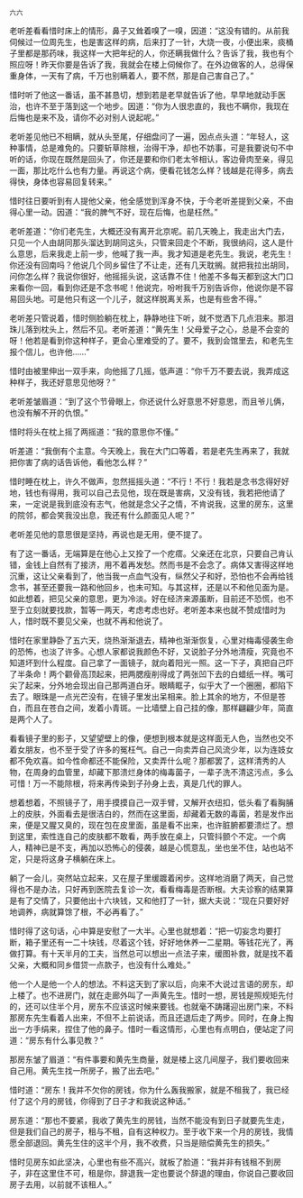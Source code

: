     六六 

   老听差看看惜时床上的情形，鼻子又耸着嗅了一嗅，因道：“这没有错的。从前我伺候过一位周先生，也是害这样的病，后来打了一针，大烧一夜，小便出来，痰桶子里都是那药味，我这样一大把年纪的人，你还瞒我做什么？告诉了我，我也有个照应呀！昨天你要是告诉了我，我就会在楼上伺候你了。在外边做客的人，总得保重身体，一天有了病，千万也别瞒着人，要不然，那是自己害自己了。”

   惜时听了他这一番话，虽不甚恳切，想到若是老早就告诉了他，早早地就动手医治，也许不至于落到这一个地步。因道：“你为人很忠直的，我也不瞒你，我现在后悔也是来不及，请你不必对别人说起呢。”

   老听差见他已不相瞒，就从头至尾，仔细盘问了一遍，因点点头道：“年轻人，这种事情，总是难免的。只要斩草除根，治得干净，却也不妨事，可是我要说句不中听的话，你现在既然是回头了，你还是要和你们老太爷相认，客边骨肉至亲，得见一面，那比吃什么也有力量。再说这个病，便看花钱怎么样？钱越是花得多，病去得快，身体也容易回复转来。”

   惜时往日要听到有人提他父亲，他全感觉到浑身不快，于今老听差提到父亲，不由得心里一动。因道：“我的脾气不好，现在后悔，也是枉然。”

   老听差道：“你们老先生，大概还没有离开北京呢。前几天晚上，我走出大门去，只见一个人由胡同那头溜达到胡同这头，只管来回走个不断，我很纳闷，这人是什么意思，后来我走上前一步，他喊了我一声。我才知道是老先生。我说，老先生！你还没有回南吗？他说几个同乡留住了不让走，还有几天耽搁。就把我拉出胡同，问你怎么样？我说你很好，他摇摇头说，这话靠不住！他差不多每天都到这大门口来看你一回，看到你还是不念书呢！他说完，吩咐我千万别告诉你，他说你是不容易回头地。可是他只有这一个儿子，就这样脱离关系，也是有些舍不得。”

   老听差只管说着，惜时侧脸躺在枕上，静静地往下听，就不觉洒下几点泪来。那泪珠儿落到枕头上，然后不见。老听差道：“黄先生！父母爱子之心，总是不会变的呀！他若是看到你这种样子，更会心里难受的了。要不，我到会馆里去，和老先生报个信儿，也许他……”

   惜时由被里伸出一双手来，向他摇了几摇，低声道：“你千万不要去说，我弄成这种样子，我还好意思见他呀？”

   老听差皱眉道：“到了这个节骨眼上，你还说什么好意思不好意思，而且爷儿俩，也没有解不开的仇恨。”

   惜时将头在枕上摇了两摇道：“我的意思你不懂。”

   听差道：“我倒有个主意。今天晚上，我在大门口等着，若是老先生再来了，我就把你害了病的话告诉他，看他怎么样？”

   惜时睡在枕上，许久不做声，忽然摇摇头道：“不行！不行！我若是念书念得好好地，钱也有得用，我可以自己去见他，现在既是害病，又没有钱，我若把他请了来，一定说是我到底没有志气，他就是念父子之情，不肯说我，这里的房东，这里的院邻，都会笑我没出息，我还有什么颜面见人呢？”

   老听差见他的意思很是坚持，再说也是无用，便不提了。

   有了这一番话，无端算是在他心上又拴了一个疙瘩。父亲还在北京，只要自己肯认错，金钱上自然有了接济，用不着再发愁。然而书是不会念了。病体又害得这样地沉重，这让父亲看到了，他当我一点血气没有，纵然父子和好，恐怕也不会再给钱念书，甚至还要我一路和他回乡，也未可知。与其这样，还是以不和他见面为是。如此想着，把见父亲的意思，更为冷淡。好在经济来源虽断，目前还不恐慌，也不至于立刻就要找款，暂等一两天，考虑考虑也好。老听差本来也就不赞成惜时为人，惜时既不要见父亲，也就不再和他说了。

   惜时在家里静卧了五六天，烧热渐渐退去，精神也渐渐恢复，心里对梅毒侵袭生命的恐怖，也淡了许多。心想人家都说我颜色不好，又说脸子分外地清瘦，究竟也不知道坏到什么程度。自己拿了一面镜子，就向着阳光一照。这一下子，真把自己吓了半条命！两个颧骨高顶起来，把两腮瘦削得成了两张凹下去的白蜡纸一样。嘴可尖了起来，分外地会现出自己那两道白牙。眼睛眶子，似乎大了一个圈圈，都陷下去了。眼珠是一点光芒没有，在镜子里发出呆相来。脸上其余的地方，不但是苍白，而且在苍白之间，发着小青斑。一比墙壁上自己挂的像，那样翩翩少年，简直是两个人了。

   看看镜子里的影子，又望望壁上的像，便想到根本就是这样面无人色，当然也交不着女朋友，也不至于受了许多的冤枉气。自己一向卖弄自己风流少年，以为连妓女都不免欢喜。如今性命都还不能保险，又卖弄什么呢？那都罢了，这样清秀的人物，在周身的血管里，却藏下那溃烂身体的梅毒菌子，一辈子洗不清这污点，多么可惜！万一不能除根，将来再传染到子孙身上去，真是几代的罪人。

   想着想着，不照镜子了，用手摸摸自己一双手臂，又解开衣纽扣，低头看了看胸脯上的皮肤，外面看去是很洁白的，然而在这里面，却藏着无数的毒菌，若是发作出来，便是又腥又臭的，现在包在皮里面，虽是看不出来，也许脏腑都要溃烂了。想到这里，索性连自己的皮肤都不敢看，两手放在桌上，只管抖颤个不定。一个病人，精神已是不支，再加以恐怖心的侵袭，越是心慌意乱，坐也坐不住，站也站不定，只是将这身子横躺在床上。

   躺了一会儿，突然站立起来，又在屋子里缓踱着闲步。这样地消磨了两天，自己觉得也不是办法，只好再到医院去复诊一次，看看梅毒是否断根。大夫诊察的结果算是有了交情了，只要他出十六块钱，又和他打了一针，据大夫说：“现在只要好好地调养，病就算馀了根，不必再看了。”

   惜时得了这句话，心中算是安慰了一大半。心里也就想着：“把一切妄念均要打断，箱子里还有一二十块钱，尽着这个钱，好好地休养一二星期。等钱花光了，再做打算。有十天半月的工夫，当然总可以想出一点法子来，缓图补救，就是找不着父亲，大概和同乡借贷一点款子，也没有什么难处。”

   他一个人是他一个人的想法。不料这天到了家以后，向来不大说过言语的房东，却上楼了。也不进房门，就在走廊外叫了一声黄先生。惜时一想，房钱是照规矩先付的，还可以住半个月，房东不应该这时候来要钱。也就毫不踌躇迎出房门来，不料那房东先生看着人出来，不但不上前说话，而且还退后走了两步。同时，在身上掏出一方手绢来，捏住了他的鼻子。惜时一看这情形，心里也有点明白，便站定了问道：“房东有什么事见教？”

   那房东皱了眉道：“有件事要和黄先生商量，就是楼上这几间屋子，我们要收回来自己用。黄先生找一所房子，搬了出去吧。”

   惜时道：“房东！我并不欠你的房钱，你为什么轰我搬家，就是不租我了，我已经付了这个月的房钱，你得到了日子才和我说这种话。”

   房东道：“那也不要紧，我收了黄先生的房钱，当然不能没有到日子就要先生走，但是我们自己的房子，租与不租，自有这种权力。至于收下来一个月的房钱，我情愿全部退回。黄先生住的这半个月，我不收费，只当是赔偿黄先生的损失。”

   惜时见房东如此坚决，心里也有些不高兴，就板了脸道：“我并非有钱租不到房子，非在这里住不可，租是你，辞退我一定也要说个辞退的理由，你说自己要收回房子去用，以前就不该租人。”

